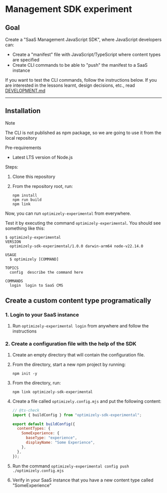 # Management SDK experiment

## Goal

Create a "SaaS Management JavaScript SDK", where JavaScript developers can:

- Create a "manifest" file with JavaScript/TypeScript where content types are specified
- Create CLI commands to be able to "push" the manifest to a SaaS instance

If you want to test the CLI commands, follow the instructions below. If you are interested in the lessons learnt, design decisions, etc., read [DEVELOPMENT.md](./DEVELOPMENT.md)

---

## Installation

> [!Note]
> The CLI is not published as npm package, so we are going to use it from the local repository

Pre-requirements

- Latest LTS version of Node.js

Steps:

1. Clone this repository
2. From the repository root, run:

   ```
   npm install
   npm run build
   npm link
   ```

Now, you can run `optimizely-experimental` from everywhere.

Test it by executing the command `optimizely-experimental`. You should see something like this:

```
$ optimizely-experimental
VERSION
  optimizely-sdk-experimental/1.0.0 darwin-arm64 node-v22.14.0

USAGE
  $ optimizely [COMMAND]

TOPICS
  config  describe the command here

COMMANDS
  login  login to SaaS CMS
```

## Create a custom content type programatically

### 1. Login to your SaaS instance

1. Run `optimizely-experimental login` from anywhere and follow the instructions

### 2. Create a configuration file with the help of the SDK

1. Create an empty directory that will contain the configuration file.
2. From the directory, start a new npm project by running:

   ```
   npm init -y
   ```

3. From the directory, run:

   ```
   npm link optimizely-sdk-experimental
   ```

4. Create a file called `optimizely.config.mjs` and put the following content:

   ```js
   // @ts-check
   import { buildConfig } from "optimizely-sdk-experimental";

   export default buildConfig({
     contentTypes: {
       SomeExperience: {
         baseType: "experience",
         displayName: "Some Experience",
       },
     },
   });
   ```

5. Run the command `optimizely-experimental config push ./optimizely.config.mjs`

6. Verify in your SaaS instance that you have a new content type called "SomeExperience"
